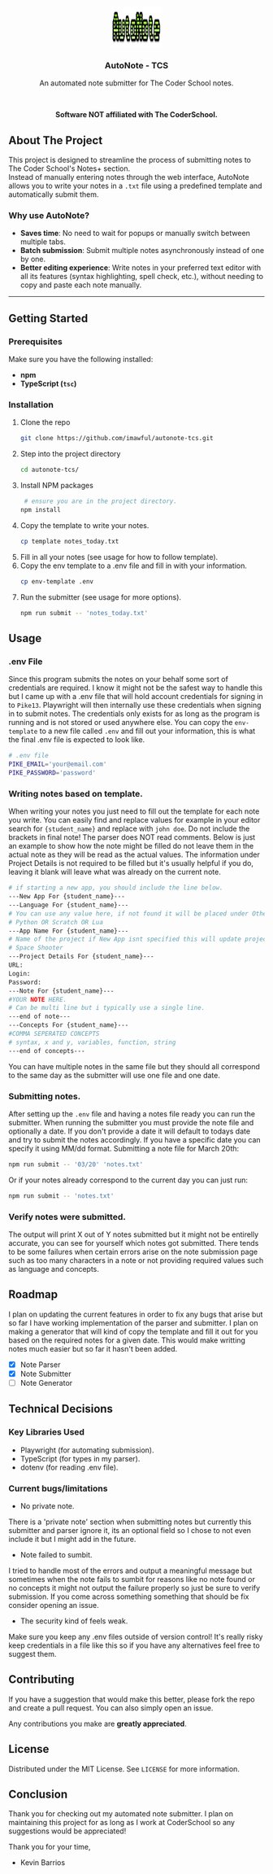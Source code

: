 <!-- PROJECT LOGO -->
<br />
<div align="center">
  <a href="https://github.com/imawful/autonote-tcs">
    <img src="images/logo.png" alt="Logo" width="100" height="80">
  </a>

<h3 align="center">AutoNote - TCS</h3>

  <p align="center">
    An automated note submitter for The Coder School notes.
  </p>
    <br/>
 <p align="center"><strong>Software NOT affiliated with The CoderSchool.</strong></p>
</div>

## About The Project

This project is designed to streamline the process of submitting notes to The Coder School's Notes+ section.  
Instead of manually entering notes through the web interface, AutoNote allows you to write your notes in a `.txt` file using a predefined template and automatically submit them.

### Why use AutoNote?

- **Saves time**: No need to wait for popups or manually switch between multiple tabs.
- **Batch submission**: Submit multiple notes asynchronously instead of one by one.
- **Better editing experience**: Write notes in your preferred text editor with all its features (syntax highlighting, spell check, etc.), without needing to copy and paste each note manually.

---

## Getting Started

### Prerequisites

Make sure you have the following installed:

- **npm**
- **TypeScript (`tsc`)**

### Installation

1. Clone the repo
   ```sh
   git clone https://github.com/imawful/autonote-tcs.git
   ```
2. Step into the project directory
   ```sh
   cd autonote-tcs/
   ```
3. Install NPM packages
   ```sh
    # ensure you are in the project directory.
   npm install
   ```
4. Copy the template to write your notes.
   ```sh
   cp template notes_today.txt
   ```
5. Fill in all your notes (see usage for how to follow template).
6. Copy the env template to a .env file and fill in with your information.
   ```sh
   cp env-template .env
   ```
7. Run the submitter (see usage for more options).
   ```sh
   npm run submit -- 'notes_today.txt'
   ```

<!-- USAGE EXAMPLES -->

## Usage

### .env File

Since this program submits the notes on your behalf some sort of credentials are required. I know it might not be the safest way to handle this but I came up with a .env file that will hold account credentials for signing in to `Pike13`. Playwright will then internally use these credentials when signing in to submit notes. The credentials only exists for as long as the program is running and is not stored or used anywhere else. You can copy the `env-template` to a new file called `.env` and fill out your information, this is what the final .env file is expected to look like.

```sh
# .env file
PIKE_EMAIL='your@email.com'
PIKE_PASSWORD='password'
```

### Writing notes based on template.

When writing your notes you just need to fill out the template for each note you write. You can easily find and replace values for example in your editor search for `{student_name}` and replace with `john doe`. Do not include the brackets in final note! The parser does NOT read comments. Below is just an example to show how the note might be filled do not leave them in the actual note as they will be read as the actual values. The information under Project Details is not required to be filled but it's usually helpful if you do, leaving it blank will leave what was already on the current note.

```sh
# if starting a new app, you should include the line below.
---New App For {student_name}---
---Language For {student_name}---
# You can use any value here, if not found it will be placed under Other.
# Python OR Scratch OR Lua
---App Name For {student_name}---
# Name of the project if New App isnt specified this will update project name for student.
# Space Shooter
---Project Details For {student_name}---
URL:
Login:
Password:
---Note For {student_name}---
#YOUR NOTE HERE.
# Can be multi line but i typically use a single line.
---end of note---
---Concepts For {student_name}---
#COMMA SEPERATED CONCEPTS
# syntax, x and y, variables, function, string
---end of concepts---
```

You can have multiple notes in the same file but they should all correspond to the same day as the submitter will use one file and one date.

### Submitting notes.

After setting up the `.env` file and having a notes file ready you can run the submitter. When running the submitter you must provide the note file and optionally a date. If you don't provide a date it will default to todays date and try to submit the notes accordingly. If you have a specific date you can specify it using MM/dd format. Submitting a note file for March 20th:

```sh
npm run submit -- '03/20' 'notes.txt'
```

Or if your notes already correspond to the current day you can just run:

```sh
npm run submit -- 'notes.txt'
```

### Verify notes were submitted.

The output will print X out of Y notes submitted but it might not be entirelly accurate, you can see for yourself which notes got submitted. There tends to be some failures when certain errors arise on the note submission page such as too many characters in a note or not providing required values such as language and concepts.

## Roadmap

I plan on updating the current features in order to fix any bugs that arise but so far I have working implementation of the parser and submitter. I plan on making a generator that will kind of copy the template and fill it out for you based on the required notes for a given date. This would make writting notes much easier but so far it hasn't been added.

- [x] Note Parser
- [x] Note Submitter
- [ ] Note Generator

## Technical Decisions

### Key Libraries Used

- Playwright (for automating submission).
- TypeScript (for types in my parser).
- dotenv (for reading .env file).

### Current bugs/limitations

- No private note.

There is a 'private note' section when submitting notes but currently this submitter and parser ignore it, its an optional field so I chose to not even include it but I might add in the future.

- Note failed to sumbit.

I tried to handle most of the errors and output a meaningful message but sometimes when the note fails to sumbit for reasons like no note found or no concepts it might not output the failure properly so just be sure to verify submission. If you come across something something that should be fix consider opening an issue.

- The security kind of feels weak.

Make sure you keep any .env files outside of version control! It's really risky keep credentials in a file like this so if you have any alternatives feel free to suggest them.

<!-- CONTRIBUTING -->

## Contributing

If you have a suggestion that would make this better, please fork the repo and create a pull request. You can also simply open an issue.

Any contributions you make are **greatly appreciated**.

<!-- LICENSE -->

## License

Distributed under the MIT License. See `LICENSE` for more information.

<!-- CONTACT -->

## Conclusion

Thank you for checking out my automated note submitter. I plan on maintaining this project for as long as I work at CoderSchool so any suggestions would be appreciated!

Thank you for your time,

- Kevin Barrios
